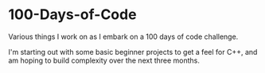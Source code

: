 # 100-Days-of-Code
Various things I work on as I embark on a 100 days of code challenge.

I'm starting out with some basic beginner projects to get a feel for C++, and am hoping to build complexity over the next three months.

